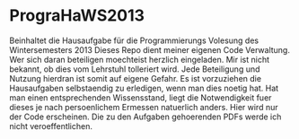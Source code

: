 
PrograHaWS2013
==============

Beinhaltet die Hausaufgabe für die Programmierungs Volesung des Wintersemesters 2013
Dieses Repo dient meiner eigenen Code Verwaltung. Wer sich daran beteiligen moechteist herzlich eingeladen.
Mir ist nicht bekannt, ob dies vom Lehrstuhl tolleriert wird. Jede Beteiligung und Nutzung hierdran ist somit
auf eigene Gefahr. Es ist vorzuziehen die Hausaufgaben selbstaendig zu erledigen, wenn man dies noetig hat.
Hat man einen entsprechenden Wissensstand, liegt die Notwendigkeit fuer dieses je nach persoenlichem Ermessen
natuerlich anders.
Hier wird nur der Code erscheinen. Die zu den Aufgaben gehoerenden PDFs werde ich nicht veroeffentlichen.
